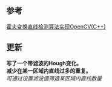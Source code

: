 ## 参考  

[霍夫变换直线检测算法实现OpenCV(C++)](https://blog.csdn.net/qq_41588862/article/details/129306391)

## 更新
**写了一个带滤波的Hough变化。**  
**减少在某一区域内直线过多的重复。**  
*可通过设置滤波值筛选某区域内直线数量*

